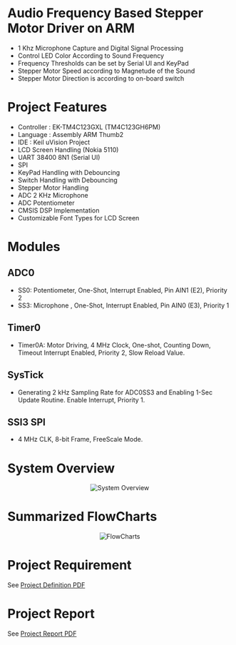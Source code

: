 # Audio Frequency Based Stepper Motor Driver on ARM
- 1 Khz Microphone Capture and Digital Signal Processing
- Control LED Color According to Sound Frequency
- Frequency Thresholds can be set by Serial UI and KeyPad
- Stepper Motor Speed according to Magnetude of the Sound
- Stepper Motor Direction is according to on-board switch

# Project Features
- Controller : EK-TM4C123GXL (TM4C123GH6PM)
- Language	 : Assembly ARM Thumb2 
- IDE 		 : Keil uVision Project
- LCD Screen Handling (Nokia 5110)
- UART 38400 8N1 (Serial UI)
- SPI
- KeyPad Handling with Debouncing
- Switch Handling with Debouncing
- Stepper Motor Handling
- ADC 2 KHz Microphone
- ADC Potentiometer
- CMSIS DSP Implementation
- Customizable Font Types for LCD Screen

# Modules

## ADC0
- SS0: Potentiometer, One-Shot, Interrupt Enabled, Pin AIN1 (E2), Priority 2
- SS3: Microphone	, One-Shot, Interrupt Enabled, Pin AIN0 (E3), Priority 1

## Timer0
- Timer0A: Motor Driving, 4 MHz Clock, One-shot, Counting Down, Timeout Interrupt Enabled, Priority 2, Slow Reload Value.

## SysTick
- Generating 2 kHz Sampling Rate for ADC0SS3 and Enabling 1-Sec Update Routine. Enable Interrupt, Priority 1. 

## SSI3 SPI
- 4 MHz CLK, 8-bit Frame, FreeScale Mode.

 
# System Overview
<p align="center">
	<picture>
		<source media="(prefers-color-scheme: dark)" srcset="http://AtaberkOKLU.github.io/Audio-Frequency-Based-Stepper-Motor-Driver-on-ARM/Docs/System.drawio_dark.png">
		<source media="(prefers-color-scheme: light)" srcset="http://AtaberkOKLU.github.io/Audio-Frequency-Based-Stepper-Motor-Driver-on-ARM/Docs/System.drawio.png">
		<img alt="System Overview" src="http://AtaberkOKLU.github.io/Audio-Frequency-Based-Stepper-Motor-Driver-on-ARM/Docs/System.drawio.png">
	</picture>
</p>

# Summarized FlowCharts
<p align="center">
	<picture>
		<source media="(prefers-color-scheme: dark)" srcset="http://AtaberkOKLU.github.io/Audio-Frequency-Based-Stepper-Motor-Driver-on-ARM/Docs/FlowChart.drawio_dark.png">
		<source media="(prefers-color-scheme: light)" srcset="http://AtaberkOKLU.github.io/Audio-Frequency-Based-Stepper-Motor-Driver-on-ARM/Docs/FlowChart.drawio.png">
		<img alt="FlowCharts" src="http://AtaberkOKLU.github.io/Audio-Frequency-Based-Stepper-Motor-Driver-on-ARM/Docs/FlowChart.drawio.png">
	</picture>
</p>

# Project Requirement
See [Project Definition PDF](http://AtaberkOKLU.github.io/Audio-Frequency-Based-Stepper-Motor-Driver-on-ARM/Docs/EE447_Project.pdf)

# Project Report
See [Project Report PDF](http://AtaberkOKLU.github.io/Audio-Frequency-Based-Stepper-Motor-Driver-on-ARM/Docs/TermProjectReport.pdf)


